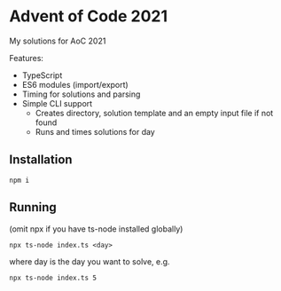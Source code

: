 # Advent of Code 2021

My solutions for AoC 2021

Features:

- TypeScript
- ES6 modules (import/export)
- Timing for solutions and parsing
- Simple CLI support
  - Creates directory, solution template and an empty input file if not found
  - Runs and times solutions for day

## Installation

`npm i`

## Running

(omit npx if you have ts-node installed globally)

`npx ts-node index.ts <day>`

where day is the day you want to solve, e.g.

`npx ts-node index.ts 5`
